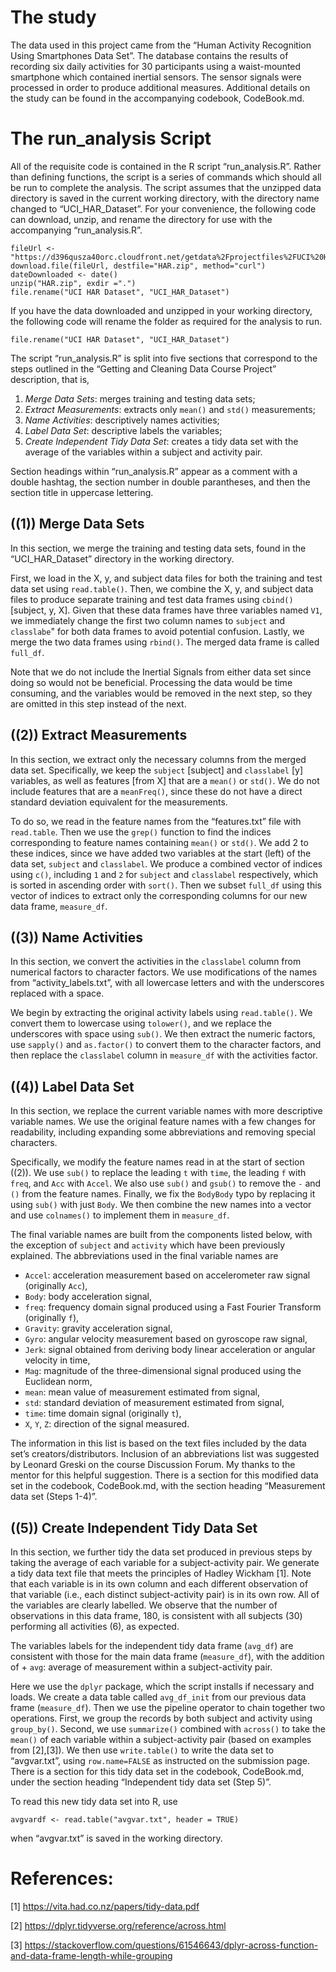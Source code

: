 The study
=========

The data used in this project came from the “Human Activity Recognition
Using Smartphones Data Set”. The database contains the results of
recording six daily activities for 30 participants using a waist-mounted
smartphone which contained inertial sensors. The sensor signals were
processed in order to produce additional measures. Additional details on
the study can be found in the accompanying codebook, CodeBook.md.

The run\_analysis Script
========================

All of the requisite code is contained in the R script
“run\_analysis.R”. Rather than defining functions, the script is a
series of commands which should all be run to complete the analysis. The
script assumes that the unzipped data directory is saved in the current
working directory, with the directory name changed to
“UCI\_HAR\_Dataset”. For your convenience, the following code can
download, unzip, and rename the directory for use with the accompanying
“run\_analysis.R”.

    fileUrl <- "https://d396qusza40orc.cloudfront.net/getdata%2Fprojectfiles%2FUCI%20HAR%20Dataset.zip"
    download.file(fileUrl, destfile="HAR.zip", method="curl") 
    dateDownloaded <- date()
    unzip("HAR.zip", exdir =".")
    file.rename("UCI HAR Dataset", "UCI_HAR_Dataset")

If you have the data downloaded and unzipped in your working directory,
the following code will rename the folder as required for the analysis
to run.

    file.rename("UCI HAR Dataset", "UCI_HAR_Dataset")

The script “run\_analysis.R” is split into five sections that correspond
to the steps outlined in the “Getting and Cleaning Data Course Project”
description, that is,

1.  *Merge Data Sets*: merges training and testing data sets;
2.  *Extract Measurements*: extracts only `mean()` and `std()`
    measurements;
3.  *Name Activities*: descriptively names activities;
4.  *Label Data Set*: descriptive labels the variables;
5.  *Create Independent Tidy Data Set*: creates a tidy data set with the
    average of the variables within a subject and activity pair.

Section headings within “run\_analysis.R” appear as a comment with a
double hashtag, the section number in double parantheses, and then the
section title in uppercase lettering.

((1)) Merge Data Sets
---------------------

In this section, we merge the training and testing data sets, found in
the “UCI\_HAR\_Dataset” directory in the working directory.

First, we load in the X, y, and subject data files for both the training
and test data set using `read.table()`. Then, we combine the X, y, and
subject data files to produce separate training and test data frames
using `cbind()` \[subject, y, X\]. Given that these data frames have
three variables named `V1`, we immediately change the first two column
names to `subject` and `classlabe`" for both data frames to avoid
potential confusion. Lastly, we merge the two data frames using
`rbind()`. The merged data frame is called `full_df`.

Note that we do not include the Inertial Signals from either data set
since doing so would not be beneficial. Processing the data would be
time consuming, and the variables would be removed in the next step, so
they are omitted in this step instead of the next.

((2)) Extract Measurements
--------------------------

In this section, we extract only the necessary columns from the merged
data set. Specifically, we keep the `subject` \[subject\] and
`classlabel` \[y\] variables, as well as features \[from X\] that are a
`mean()` or `std()`. We do not include features that are a `meanFreq()`,
since these do not have a direct standard deviation equivalent for the
measurements.

To do so, we read in the feature names from the “features.txt” file with
`read.table`. Then we use the `grep()` function to find the indices
corresponding to feature names containing `mean()` or `std()`. We add 2
to these indices, since we have added two variables at the start (left)
of the data set, `subject` and `classlabel`. We produce a combined
vector of indices using `c()`, including `1` and `2` for `subject` and
`classlabel` respectively, which is sorted in ascending order with
`sort()`. Then we subset `full_df` using this vector of indices to
extract only the corresponding columns for our new data frame,
`measure_df`.

((3)) Name Activities
---------------------

In this section, we convert the activities in the `classlabel` column
from numerical factors to character factors. We use modifications of the
names from “activity\_labels.txt”, with all lowercase letters and with
the underscores replaced with a space.

We begin by extracting the original activity labels using
`read.table()`. We convert them to lowercase using `tolower()`, and we
replace the underscores with space using `sub()`. We then extract the
numeric factors, use `sapply()` and `as.factor()` to convert them to the
character factors, and then replace the `classlabel` column in
`measure_df` with the activities factor.

((4)) Label Data Set
--------------------

In this section, we replace the current variable names with more
descriptive variable names. We use the original feature names with a few
changes for readability, including expanding some abbreviations and
removing special characters.

Specifically, we modify the feature names read in at the start of
section ((2)). We use `sub()` to replace the leading `t` with `time`,
the leading `f` with `freq`, and `Acc` with `Accel`. We also use `sub()`
and `gsub()` to remove the `-` and `()` from the feature names. Finally,
we fix the `BodyBody` typo by replacing it using `sub()` with just
`Body`. We then combine the new names into a vector and use `colnames()`
to implement them in `measure_df`.

The final variable names are built from the components listed below,
with the exception of `subject` and `activity` which have been
previously explained. The abbreviations used in the final variable names
are

-   `Accel`: acceleration measurement based on accelerometer raw signal
    (originally `Acc`),
-   `Body`: body acceleration signal,
-   `freq`: frequency domain signal produced using a Fast Fourier
    Transform (originally `f`),
-   `Gravity`: gravity acceleration signal,
-   `Gyro`: angular velocity measurement based on gyroscope raw signal,
-   `Jerk`: signal obtained from deriving body linear acceleration or
    angular velocity in time,
-   `Mag`: magnitude of the three-dimensional signal produced using the
    Euclidean norm,
-   `mean`: mean value of measurement estimated from signal,
-   `std`: standard deviation of measurement estimated from signal,
-   `time`: time domain signal (originally `t`),
-   `X`, `Y`, `Z`: direction of the signal measured.

The information in this list is based on the text files included by the
data set’s creators/distributors. Inclusion of an abbreviations list was
suggested by Leonard Greski on the course Discussion Forum. My thanks to
the mentor for this helpful suggestion. There is a section for this
modified data set in the codebook, CodeBook.md, with the section heading
“Measurement data set (Steps 1-4)”.

((5)) Create Independent Tidy Data Set
--------------------------------------

In this section, we further tidy the data set produced in previous steps
by taking the average of each variable for a subject-activity pair. We
generate a tidy data text file that meets the principles of Hadley
Wickham \[1\]. Note that each variable is in its own column and each
different observation of that variable (i.e., each distinct
subject-activity pair) is in its own row. All of the variables are
clearly labelled. We observe that the number of observations in this
data frame, 180, is consistent with all subjects (30) performing all
activities (6), as expected.

The variables labels for the independent tidy data frame (`avg_df`) are
consistent with those for the main data frame (`measure_df`), with the
addition of + `avg`: average of measurement within a subject-activity
pair.

Here we use the `dplyr` package, which the script installs if necessary
and loads. We create a data table called `avg_df_init` from our previous
data frame (`measure_df`). Then we use the pipeline operator to chain
together two operations. First, we group the records by both subject and
activity using `group_by()`. Second, we use `summarize()` combined with
`across()` to take the `mean()` of each variable within a
subject-activity pair (based on examples from \[2\],\[3\]). We then use
`write.table()` to write the data set to “avgvar.txt”, using
`row.name=FALSE` as instructed on the submission page. There is a
section for this tidy data set in the codebook, CodeBook.md, under the
section heading “Independent tidy data set (Step 5)”.

To read this new tidy data set into R, use

    avgvardf <- read.table("avgvar.txt", header = TRUE)

when “avgvar.txt” is saved in the working directory.

References:
===========

\[1\]
<a href="https://vita.had.co.nz/papers/tidy-data.pdf" class="uri">https://vita.had.co.nz/papers/tidy-data.pdf</a>

\[2\]
<a href="https://dplyr.tidyverse.org/reference/across.html" class="uri">https://dplyr.tidyverse.org/reference/across.html</a>

\[3\]
<a href="https://stackoverflow.com/questions/61546643/dplyr-across-function-and-data-frame-length-while-grouping" class="uri">https://stackoverflow.com/questions/61546643/dplyr-across-function-and-data-frame-length-while-grouping</a>
